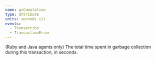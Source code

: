 ```yaml
---
name: gcCumulative
type: attribute
units: seconds (s)
events:
  - Transaction
  - TransactionError
---
```


(Ruby and Java agents only) The total time spent in garbage collection during this transaction, in seconds.